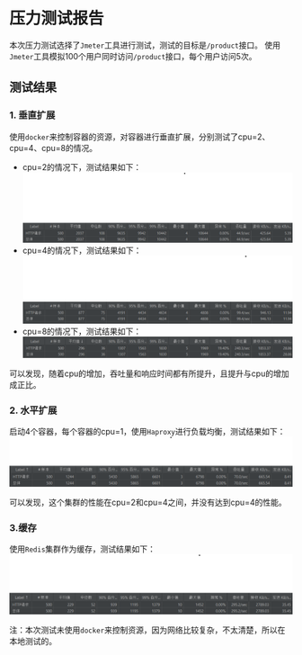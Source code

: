 # 压力测试报告

本次压力测试选择了`Jmeter`工具进行测试，测试的目标是`/product`接口。
使用`Jmeter`工具模拟100个用户同时访问`/product`接口，每个用户访问5次。

## 测试结果

### 1. 垂直扩展

使用`docker`来控制容器的资源，对容器进行垂直扩展，分别测试了cpu=2、cpu=4、cpu=8的情况。

- cpu=2的情况下，测试结果如下：
  [![cpu=2](./report/t1-a.png)](./report/t1-a.png)
- cpu=4的情况下，测试结果如下：
  [![cpu=4](./report/t1-b.png)](./report/t1-b.png)
- cpu=8的情况下，测试结果如下：
  [![cpu=8](./report/t1-c.png)](./report/t1-c.png)

可以发现，随着cpu的增加，吞吐量和响应时间都有所提升，且提升与cpu的增加成正比。

### 2. 水平扩展

启动4个容器，每个容器的cpu=1，使用`Haproxy`进行负载均衡，测试结果如下：
[![cpu=1](./report/t2.png)](./report/t2.png)

可以发现，这个集群的性能在cpu=2和cpu=4之间，并没有达到cpu=4的性能。

### 3.缓存

使用`Redis`集群作为缓存，测试结果如下：
[![redis](./report/t3.png)](./report/t3.png)

注：本次测试未使用`docker`来控制资源，因为网络比较复杂，不太清楚，所以在本地测试的。
